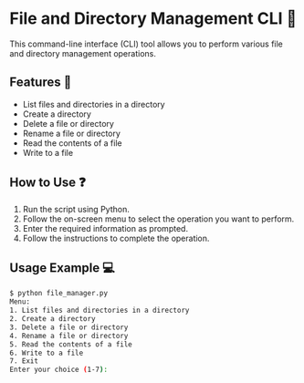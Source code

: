 # File and Directory Management CLI :file_folder:

This command-line interface (CLI) tool allows you to perform various file and directory management operations.

## Features :rocket:

- List files and directories in a directory
- Create a directory
- Delete a file or directory
- Rename a file or directory
- Read the contents of a file
- Write to a file

## How to Use :question:

1. Run the script using Python.
2. Follow the on-screen menu to select the operation you want to perform.
3. Enter the required information as prompted.
4. Follow the instructions to complete the operation.

## Usage Example :computer:

```bash
$ python file_manager.py
Menu:
1. List files and directories in a directory
2. Create a directory
3. Delete a file or directory
4. Rename a file or directory
5. Read the contents of a file
6. Write to a file
7. Exit
Enter your choice (1-7): 
